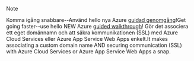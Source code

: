 
> [!NOTE]
> <span data-ttu-id="2ff35-101">Komma igång snabbare--Använd hello nya Azure [guidad genomgång](http://support.microsoft.com/kb/2990804)!</span><span class="sxs-lookup"><span data-stu-id="2ff35-101">Get going faster--use hello NEW Azure [guided walkthrough](http://support.microsoft.com/kb/2990804)!</span></span>  <span data-ttu-id="2ff35-102">Gör det associera ett eget domännamn och att säkra kommunikationen (SSL) med Azure Cloud Services eller Azure App Service Web Apps enkelt.</span><span class="sxs-lookup"><span data-stu-id="2ff35-102">It makes associating a custom domain name AND securing communication (SSL) with Azure Cloud Services or Azure App Service Web Apps a snap.</span></span>
> 
> 

